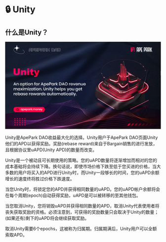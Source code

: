 # 🔒 Unity

## 什么**是Unity？**

![](.gitbook/assets/Unity.jpg)

Unity是ApePark DAO收益最大化的选择。Unity用户于ApePark DAO页面Unity他们的APD以获得奖励。奖励(rebase reward)来自于Bargain销售的进行发放，且根据协议里uAPD(Unity APD)的数量而改变。

Unity是一个被动且可长期使用的策略。您的uAPD数量将逐渐增加而相对的您的成本基础将会持续下降。换句话说，即使市场价格下跌至低于您买进的价格，当大多数的用户将买入的APD进行Unity时，而Unity一段够长的时间，您的uAPD余额增长的速度终将胜过价格下跌速度。

当您Unity时，将锁定您的APD并获得相同数量的uAPD。您的uAPD帐户余额将会在每个周期(epoch)自动获得奖励，uAPD是可以被转移的至其他钱包。

当您取消Unity，您将销毁uAPD并获得相同数量的APD，取消Unity代表使用者将丧失获取奖励的资格。必须注意到，可获得的奖励数量只会取决于Unity的数量；(如果还有)剩下的uAPD将会继续获取奖励。

取消Unity需要6个epochs，这被称为归属期。归属期满后，Unity用户可以全额索取APD。

